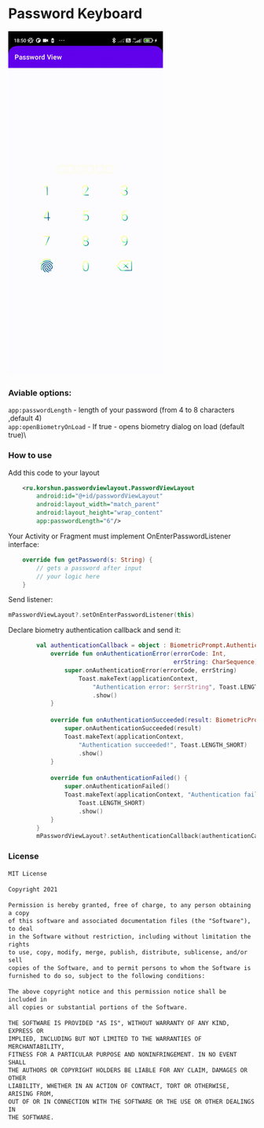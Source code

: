 # Password Keyboard
![](demo.gif)
### Aviable options:
```app:passwordLength``` - length of your password (from 4 to 8 characters ,default 4)\
```app:openBiometryOnLoad``` - If true - opens biometry dialog on load (default true)\

### How to use
Add this code to your layout
```xml
    <ru.korshun.passwordviewlayout.PasswordViewLayout
        android:id="@+id/passwordViewLayout"
        android:layout_width="match_parent"
        android:layout_height="wrap_content"
        app:passwordLength="6"/>
```
Your Activity or Fragment must implement OnEnterPasswordListener interface:
```kotlin
    override fun getPassword(s: String) {
        // gets a password after input
        // your logic here
    }
```
Send listener:
```kotlin
mPasswordViewLayout?.setOnEnterPasswordListener(this)
```
Declare biometry authentication callback and send it:
```kotlin
        val authenticationCallback = object : BiometricPrompt.AuthenticationCallback() {
            override fun onAuthenticationError(errorCode: Int,
                                               errString: CharSequence) {
                super.onAuthenticationError(errorCode, errString)          
                    Toast.makeText(applicationContext,
                        "Authentication error: $errString", Toast.LENGTH_SHORT)
                        .show()
            }

            override fun onAuthenticationSucceeded(result: BiometricPrompt.AuthenticationResult) {
                super.onAuthenticationSucceeded(result)
                Toast.makeText(applicationContext,
                    "Authentication succeeded!", Toast.LENGTH_SHORT)
                    .show()
            }

            override fun onAuthenticationFailed() {
                super.onAuthenticationFailed()
                Toast.makeText(applicationContext, "Authentication failed",
                    Toast.LENGTH_SHORT)
                    .show()
            }
        }
        mPasswordViewLayout?.setAuthenticationCallback(authenticationCallback)
```
### License
```
MIT License

Copyright 2021

Permission is hereby granted, free of charge, to any person obtaining a copy 
of this software and associated documentation files (the "Software"), to deal 
in the Software without restriction, including without limitation the rights 
to use, copy, modify, merge, publish, distribute, sublicense, and/or sell 
copies of the Software, and to permit persons to whom the Software is 
furnished to do so, subject to the following conditions:

The above copyright notice and this permission notice shall be included in 
all copies or substantial portions of the Software.

THE SOFTWARE IS PROVIDED "AS IS", WITHOUT WARRANTY OF ANY KIND, EXPRESS OR 
IMPLIED, INCLUDING BUT NOT LIMITED TO THE WARRANTIES OF MERCHANTABILITY, 
FITNESS FOR A PARTICULAR PURPOSE AND NONINFRINGEMENT. IN NO EVENT SHALL 
THE AUTHORS OR COPYRIGHT HOLDERS BE LIABLE FOR ANY CLAIM, DAMAGES OR OTHER 
LIABILITY, WHETHER IN AN ACTION OF CONTRACT, TORT OR OTHERWISE, ARISING FROM,
OUT OF OR IN CONNECTION WITH THE SOFTWARE OR THE USE OR OTHER DEALINGS IN 
THE SOFTWARE.
```
